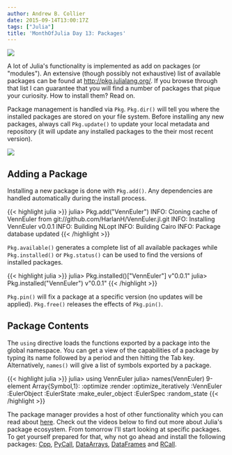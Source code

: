 ```yaml
---
author: Andrew B. Collier
date: 2015-09-14T13:00:17Z
tags: ["Julia"]
title: 'MonthOfJulia Day 13: Packages'
---
```


<!--more-->

<img src="/img/2015/08/Julia-Logo-Packages.png" >

A lot of Julia's functionality is implemented as add on packages (or "modules"). An extensive (though possibly not exhaustive) list of available packages can be found at <http://pkg.julialang.org/>. If you browse through that list I can guarantee that you will find a number of packages that pique your curiosity. How to install them? Read on.

Package management is handled via `Pkg`. `Pkg.dir()` will tell you where the installed packages are stored on your file system. Before installing any new packages, always call `Pkg.update()` to update your local metadata and repository (it will update any installed packages to the their most recent version).

<img src="/img/2015/08/julia-package-management.png" >

## Adding a Package

Installing a new package is done with `Pkg.add()`. Any dependencies are handled automatically during the install process.
  
{{< highlight julia >}}
julia> Pkg.add("VennEuler")
INFO: Cloning cache of VennEuler from git://github.com/HarlanH/VennEuler.jl.git
INFO: Installing VennEuler v0.0.1
INFO: Building NLopt
INFO: Building Cairo
INFO: Package database updated
{{< /highlight >}}

`Pkg.available()` generates a complete list of all available packages while `Pkg.installed()` or `Pkg.status()` can be used to find the versions of installed packages.
  
{{< highlight julia >}}
julia> Pkg.installed()["VennEuler"]
v"0.0.1"
julia> Pkg.installed("VennEuler")
v"0.0.1"
{{< /highlight >}}

`Pkg.pin()` will fix a package at a specific version (no updates will be applied). `Pkg.free()` releases the effects of `Pkg.pin()`.

## Package Contents

The `using` directive loads the functions exported by a package into the global namespace. You can get a view of the capabilities of a package by typing its name followed by a period and then hitting the Tab key. Alternatively, `names()` will give a list of symbols exported by a package.
  
{{< highlight julia >}}
julia> using VennEuler
julia> names(VennEuler)
9-element Array{Symbol,1}:
 :optimize
 :render
 :optimize_iteratively
 :VennEuler
 :EulerObject
 :EulerState
 :make_euler_object
 :EulerSpec
 :random_state
{{< /highlight >}}

The package manager provides a host of other functionality which you can read about [here](http://julia.readthedocs.org/en/latest/manual/packages/). Check out the videos below to find out more about Julia's package ecosystem. From tomorrow I'll start looking at specific packages. To get yourself prepared for that, why not go ahead and install the following packages: [Cpp](http://github.com/timholy/Cpp.jl), [PyCall](http://github.com/stevengj/PyCall.jl), [DataArrays](http://github.com/JuliaStats/DataArrays.jl), [DataFrames](http://github.com/JuliaStats/DataFrames.jl) and [RCall](http://github.com/JuliaStats/RCall.jl).
